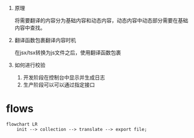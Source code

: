 1. 原理
    
    将需要翻译的内容分为基础内容和动态内容，动态内容中动态部分需要在基础内容中查找。

2. 翻译函数包裹翻译内容时机

    在jsx/tsx转换为js文件之后，使用翻译函数包裹


3. 如何进行校验
    1. 开发阶段在控制台中显示并生成日志
    2. 生产阶段可以可以通过指定接口


# flows

```mermaid
flowchart LR
    init --> collection --> translate --> export file;
```